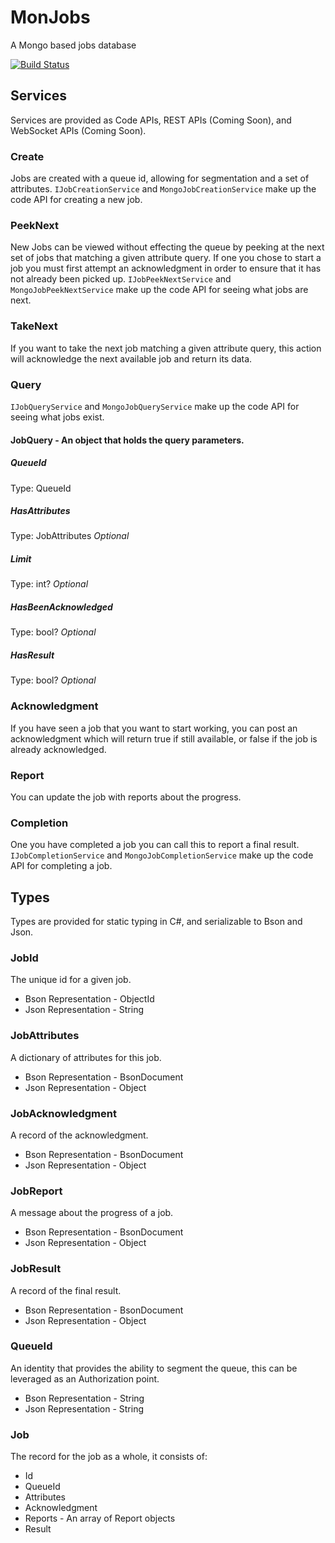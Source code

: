 # MonJobs
A Mongo based jobs database

[![Build Status](https://travis-ci.org/G3N7/MonJobs.svg?branch=master)](https://travis-ci.org/G3N7/MonJobs)

## Services
Services are provided as Code APIs, REST APIs (Coming Soon), and WebSocket APIs (Coming Soon).

### Create
Jobs are created with a queue id, allowing for segmentation and a set of attributes.
`IJobCreationService` and `MongoJobCreationService` make up the code API for creating a new job.

### PeekNext
New Jobs can be viewed without effecting the queue by peeking at the next set of jobs that matching a given attribute query.  If one you chose to start a job you must first attempt an acknowledgment in order to ensure that it has not already been picked up.
`IJobPeekNextService` and `MongoJobPeekNextService` make up the code API for seeing what jobs are next.

### TakeNext
If you want to take the next job matching a given attribute query, this action will acknowledge the next available job and return its data.

### Query
`IJobQueryService` and `MongoJobQueryService` make up the code API for seeing what jobs exist.

#### JobQuery - An object that holds the query parameters.

##### QueueId
Type: QueueId

##### HasAttributes
Type: JobAttributes _Optional_

##### Limit
Type: int? _Optional_

##### HasBeenAcknowledged
Type: bool? _Optional_

##### HasResult
Type: bool? _Optional_

### Acknowledgment
If you have seen a job that you want to start working, you can post an acknowledgment which will return true if still available, or false if the job is already acknowledged.

### Report
You can update the job with reports about the progress.

### Completion
One you have completed a job you can call this to report a final result.
`IJobCompletionService` and `MongoJobCompletionService` make up the code API for completing a job.

## Types
Types are provided for static typing in C#, and serializable to Bson and Json.

### JobId
The unique id for a given job.
* Bson Representation - ObjectId
* Json Representation - String

### JobAttributes
A dictionary of attributes for this job.
* Bson Representation - BsonDocument
* Json Representation - Object

### JobAcknowledgment
A record of the acknowledgment.
* Bson Representation - BsonDocument
* Json Representation - Object

### JobReport
A message about the progress of a job.
* Bson Representation - BsonDocument
* Json Representation - Object

### JobResult
A record of the final result.
* Bson Representation - BsonDocument
* Json Representation - Object

### QueueId
An identity that provides the ability to segment the queue, this can be leveraged as an Authorization point.
* Bson Representation - String
* Json Representation - String

### Job
The record for the job as a whole, it consists of:
* Id
* QueueId
* Attributes
* Acknowledgment
* Reports - An array of Report objects
* Result
